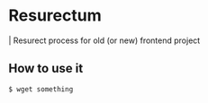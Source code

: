 # Resurectum

| Resurect process for old (or new) frontend project

## How to use it

```bash
$ wget something
```